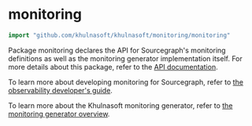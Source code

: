 # monitoring

```go
import "github.com/khulnasoft/khulnasoft/monitoring/monitoring"
```

Package monitoring declares the API for Sourcegraph's monitoring definitions as well as the monitoring generator implementation itself.
For more details about this package, refer to the [API documentation](https://sourcegraph.com/github.com/khulnasoft/khulnasoft/-/docs/monitoring/monitoring).

To learn more about developing monitoring for Sourcegraph, refer to [the observability developer's guide](https://docs-legacy.sourcegraph.com/dev/background-information/observability).

To learn more about the Khulnasoft monitoring generator, refer to [the monitoring generator overview](https://docs-legacy.sourcegraph.com/dev/background-information/observability/monitoring-generator).
